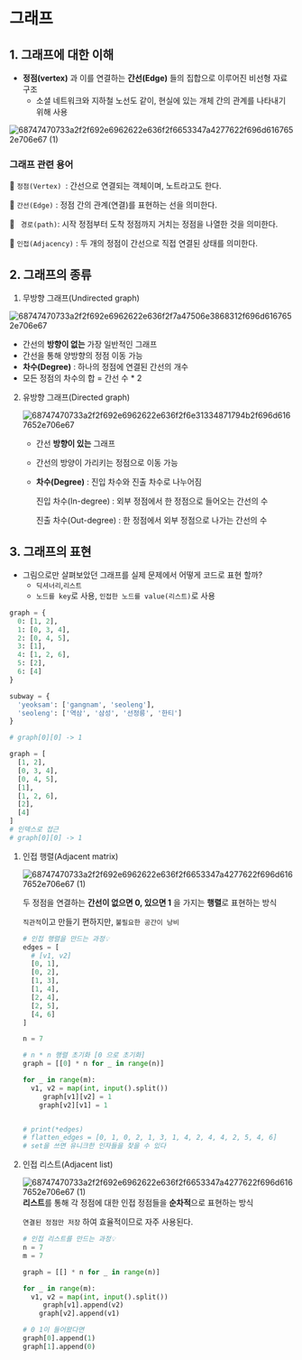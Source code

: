 # 그래프 

## 1. 그래프에 대한 이해 

- **정점(vertex)** 과 이를 연결하는 **간선(Edge)** 들의 집합으로 이루어진 비선형 자료구조
  - 소셜 네트워크와 지하철 노선도 같이, 현실에 있는 개체 간의 관계를 나타내기 위해 사용 

![68747470733a2f2f692e6962622e636f2f6653347a4277622f696d6167652e706e67 (1)](https://user-images.githubusercontent.com/108647801/183627939-63e3b012-365e-40aa-89d6-85a51fc2af35.png)

### 그래프 관련 용어

📌 `정점(Vertex) `: 간선으로 연결되는 객체이며, 노트라고도 한다.

📌 `간선(Edge)` : 정점 간의 관계(연결)를 표현하는 선을 의미한다.

📌 ` 경로(path)`: 시작 정점부터 도착 정점까지 거치는 정점을 나열한 것을 의미한다.

📌 `인접(Adjacency)` : 두 개의 정점이 간선으로 직접 연결된 상태를 의미한다. 



## 2. 그래프의 종류

1) 무방향 그래프(Undirected graph)
   
 ![68747470733a2f2f692e6962622e636f2f7a47506e3868312f696d6167652e706e67](https://user-images.githubusercontent.com/108647801/183627951-0b9174ff-173c-4a02-9837-be0f0d1778b0.png)

   
   - 간선의 **방향이 없는** 가장 일반적인 그래프
   - 간선을 통해 양방향의 정점 이동 가능 
   - **차수(Degree)** : 하나의 정점에 연결된 간선의 개수 
   - 모든 정점의 차수의 합 = 간선 수 * 2

2. 유방향 그래프(Directed graph)

   ![68747470733a2f2f692e6962622e636f2f6e31334871794b2f696d6167652e706e67](https://user-images.githubusercontent.com/108647801/183627963-ad065851-bfdc-4cf3-87fe-f2e38e58251c.png)

   - 간선 **방향이 있는** 그래프

   - 간선의 방양이 가리키는 정점으로 이동 가능 

   - **차수(Degree)** : 진입 차수와 진출 차수로 나누어짐

     진입 차수(In-degree) : 외부 정점에서 한 정점으로 들어오는 간선의 수 
   
     진출 차수(Out-degree) : 한 정점에서 외부 정점으로 나가는 간선의 수 



## 3. 그래프의 표현

- 그림으로만 살펴보았던 그래프를 실제 문제에서 어떻게 코드로 표현 할까?
  - `딕셔너리`,`리스트`
  - `노드를 key`로 사용, `인접한 노드를 value(리스트)`로 사용 

```python
graph = {
  0: [1, 2],
  1: [0, 3, 4],
  2: [0, 4, 5],
  3: [1],
  4: [1, 2, 6],
  5: [2],
  6: [4]
}

subway = {
  'yeoksam': ['gangnam', 'seoleng'],
  'seoleng': ['역삼', '삼성', '선정릉', '한티']
}

# graph[0][0] -> 1

graph = [
  [1, 2],
  [0, 3, 4],
  [0, 4, 5],
  [1],
  [1, 2, 6],
  [2],
  [4]
]
# 인덱스로 접근
# graph[0][0] -> 1
```

1. 인접 행렬(Adjacent matrix)

   ![68747470733a2f2f692e6962622e636f2f6653347a4277622f696d6167652e706e67 (1)](https://user-images.githubusercontent.com/108647801/183627939-63e3b012-365e-40aa-89d6-85a51fc2af35.png)

   두 정점을 연결하는 **간선이 없으면 0, 있으면 1** 을 가지는 **행렬**로 표현하는 방식 

   `직관적`이고 만들기 편하지만, `불필요한 공간이 낭비`

   ```python
   # 인접 행렬을 만드는 과정💡
   edges = [
     # [v1, v2]
     [0, 1],
     [0, 2],
     [1, 3],
     [1, 4],
     [2, 4],
     [2, 5],
     [4, 6]
   ]
   
   n = 7
   
   # n * n 행렬 초기화 [0 으로 초기화]
   graph = [[0] * n for _ in range(n)]
   
   for _ in range(m):
     v1, v2 = map(int, input().split())
     	graph[v1][v2] = 1
       graph[v2][v1] = 1
   
   
   # print(*edges)
   # flatten_edges = [0, 1, 0, 2, 1, 3, 1, 4, 2, 4, 4, 2, 5, 4, 6]
   # set을 쓰면 유니크한 인자들을 찾을 수 있다

2. 인접 리스트(Adjacent list)

   ![68747470733a2f2f692e6962622e636f2f6653347a4277622f696d6167652e706e67 (1)](https://user-images.githubusercontent.com/108647801/183627939-63e3b012-365e-40aa-89d6-85a51fc2af35.png)
   **리스트**를 통해 각 정점에 대한 인접 정점들을 **순차적**으로 표현하는 방식

   `연결된 정점만 저장` 하여 효율적이므로 자주 사용된다. 
   
   ```python
   # 인접 리스트를 만드는 과정💡
   n = 7
   m = 7
   
   graph = [[] * n for _ in range(n)]
   
   for _ in range(m):
     v1, v2 = map(int, input().split())
     	graph[v1].append(v2)
       graph[v2].append(v1)
   
   # 0 1이 들어왔다면
   graph[0].append(1)
   graph[1].append(0)
   ```
   
   

